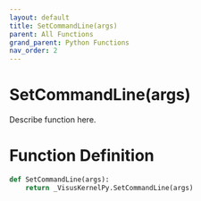 ```yaml
---
layout: default
title: SetCommandLine(args)
parent: All Functions
grand_parent: Python Functions
nav_order: 2
---
```


# SetCommandLine(args)

Describe function here.

# Function Definition

```python
def SetCommandLine(args):
    return _VisusKernelPy.SetCommandLine(args)
```